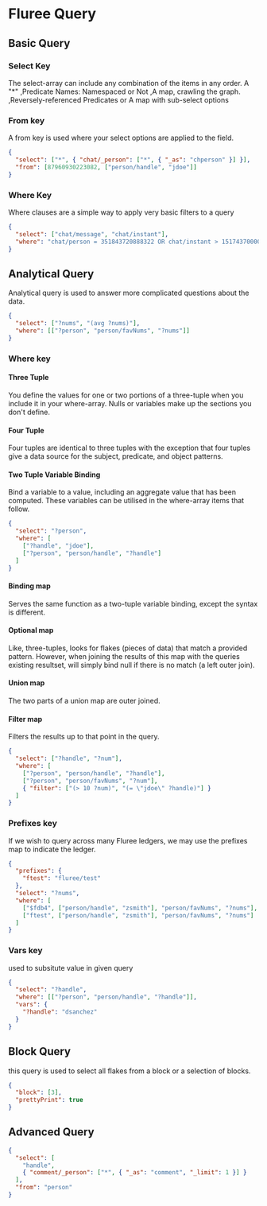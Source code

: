 # Fluree Query
## Basic Query
### Select Key
The select-array can include any combination of the items in any order. A "*"
,Predicate Names: Namespaced or Not
,A map, crawling the graph.
,Reversely-referenced Predicates
or A map with sub-select options
### From key
A from key is used where your select options are applied to the field.
``` json
{
  "select": ["*", { "chat/_person": ["*", { "_as": "chperson" }] }],
  "from": [87960930223082, ["person/handle", "jdoe"]]
}
```
### Where Key
Where clauses are a simple way to apply very basic filters to a query
``` json
{
  "select": ["chat/message", "chat/instant"],
  "where": "chat/person = 351843720888322 OR chat/instant > 1517437000000"
}

```

## Analytical Query
Analytical query is used to answer more complicated questions about the data.
``` json
{
  "select": ["?nums", "(avg ?nums)"],
  "where": [["?person", "person/favNums", "?nums"]]
}
```
### Where key
#### Three Tuple
You define the values for one or two portions of a three-tuple when you include it in your where-array. Nulls or variables make up the sections you don't define.
#### Four Tuple
Four tuples are identical to three tuples with the exception that four tuples give a data source for the subject, predicate, and object patterns.
#### Two Tuple Variable Binding
Bind a variable to a value, including an aggregate value that has been computed. These variables can be utilised in the where-array items that follow.
``` json
{
  "select": "?person",
  "where": [
    ["?handle", "jdoe"],
    ["?person", "person/handle", "?handle"]
  ]
}
```
#### Binding map	
Serves the same function as a two-tuple variable binding, except the syntax is different.
#### Optional map	
Like, three-tuples, looks for flakes (pieces of data) that match a provided pattern. However, when joining the results of this map with the queries existing resultset, will simply bind null if there is no match (a left outer join).
#### Union map	
The two parts of a union map are outer joined.
#### Filter map	
Filters the results up to that point in the query.
``` json
{
  "select": ["?handle", "?num"],
  "where": [
    ["?person", "person/handle", "?handle"],
    ["?person", "person/favNums", "?num"],
    { "filter": ["(> 10 ?num)", "(= \"jdoe\" ?handle)"] }
  ]
}
```
### Prefixes key
If we wish to query across many Fluree ledgers, we may use the prefixes map to indicate the ledger.
```json
{
  "prefixes": {
    "ftest": "fluree/test"
  },
  "select": "?nums",
  "where": [
    ["$fdb4", ["person/handle", "zsmith"], "person/favNums", "?nums"],
    ["ftest", ["person/handle", "zsmith"], "person/favNums", "?nums"]
  ]
}
```
### Vars key
used to subsitute value in given query
```json
{
  "select": "?handle",
  "where": [["?person", "person/handle", "?handle"]],
  "vars": {
    "?handle": "dsanchez"
  }
}
```
## Block Query
this query is used to select all flakes from a block or a selection of blocks.
```json
{
  "block": [3],
  "prettyPrint": true
}

```
## Advanced Query
``` json
{
  "select": [
    "handle",
    { "comment/_person": ["*", { "_as": "comment", "_limit": 1 }] }
  ],
  "from": "person"
}
```
